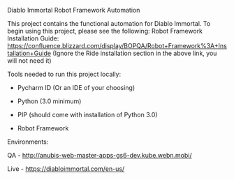 Diablo Immortal Robot Framework Automation

This project contains the functional automation for Diablo Immortal. To begin using this project, please see the following:
Robot Framework Installation Guide: https://confluence.blizzard.com/display/BOPQA/Robot+Framework%3A+Installation+Guide
(Ignore the Ride installation section in the above link, you will not need it)

Tools needed to run this project locally:

-  Pycharm ID (Or an IDE of your choosing)

-  Python (3.0 minimum)

-  PIP (should come with installation of Python 3.0)

-  Robot Framework

Environments:

QA - http://anubis-web-master-apps-gs6-dev.kube.webn.mobi/

Live - https://diabloimmortal.com/en-us/